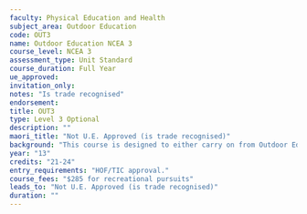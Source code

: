```yaml
---
faculty: Physical Education and Health
subject_area: Outdoor Education
code: OUT3
name: Outdoor Education NCEA 3
course_level: NCEA 3
assessment_type: Unit Standard
course_duration: Full Year
ue_approved: 
invitation_only: 
notes: "Is trade recognised"
endorsement: 
title: OUT3
type: Level 3 Optional
description: ""
maori_title: "Not U.E. Approved (is trade recognised)"
background: "This course is designed to either carry on from Outdoor Education level 2 or as a stand alone. Students will experience the outdoor environment of the Central North Island, learning skills relating to Kayaking, Mountain Biking, Rock Climbing, Bushcraft and Water Safety. Students are required to have an interest in meeting new challenges in the outdoors and be prepared to work in a team. Assessment is by Internal assessment - written in class and practical demonstration of skills in an outdoor environment."
year: "13"
credits: "21-24"
entry_requirements: "HOF/TIC approval."
course_fees: "$285 for recreational pursuits"
leads_to: "Not U.E. Approved (is trade recognised)"
duration: ""
---
```

